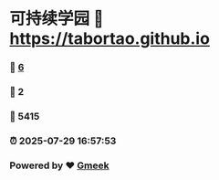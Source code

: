 # 可持续学园 :link: https://tabortao.github.io 
### :page_facing_up: [6](https://tabortao.github.io/tag.html) 
### :speech_balloon: 2 
### :hibiscus: 5415 
### :alarm_clock: 2025-07-29 16:57:53 
### Powered by :heart: [Gmeek](https://github.com/Meekdai/Gmeek)
